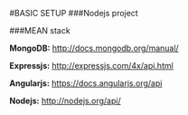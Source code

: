 #BASIC SETUP
###Nodejs project

###MEAN stack

**MongoDB:**
http://docs.mongodb.org/manual/

**Expressjs:**
http://expressjs.com/4x/api.html

**Angularjs:**
https://docs.angularjs.org/api

**Nodejs:**
http://nodejs.org/api/
